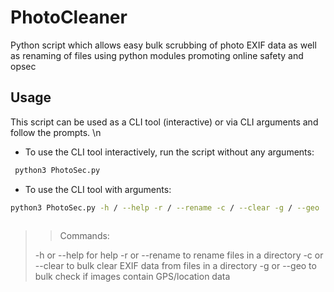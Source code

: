 # PhotoCleaner
Python script which allows easy bulk scrubbing of photo EXIF data as well as renaming of files using python modules promoting online safety and opsec

## Usage
This script can be used as a CLI tool (interactive) or via CLI arguments and follow the prompts. \n
 - To use the CLI tool interactively, run the script without any arguments:
```bash
 python3 PhotoSec.py
```
 - To use the CLI tool with arguments:
 ```bash
 python3 PhotoSec.py -h / --help -r / --rename -c / --clear -g / --geo 
   
 ```         
>> Commands:
> 
> -h or --help for help -r or --rename to rename files in a directory -c or --clear to bulk clear EXIF data from files in a directory -g or --geo to bulk check if images contain GPS/location data
 



